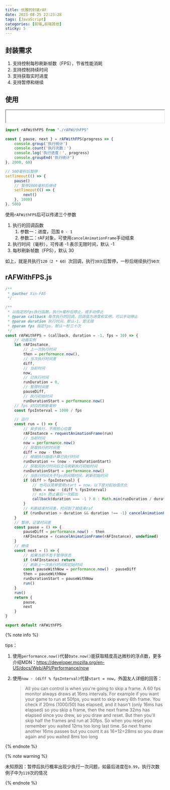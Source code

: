 ```yaml
---
title: 优雅的封装rAF
date: 2023-08-25 22:23:28
tags: [JavaScript]
categories: [前端,前端其他]
sticky: 5
---
```


## 封装需求

1. 支持控制每秒刷新帧数（FPS），节省性能消耗
2. 支持控制持续时间
3. 支持获取实时进度
4. 支持暂停和继续

## 使用

<iframe src="/iframe/rAF封装函数演示.html" width='100%' height='40px'></iframe>

```js
import rAFWithFPS from "./rAFWithFPS"

const { pause, next } = rAFWithFPS(progress => {
    console.group('执行统计')
    console.count('执行次数：')
    console.log('执行进度：', progress)
    console.groupEnd('执行统计')
}, 2000, 60)

// 500毫秒后暂停
setTimeout(() => {
    pause()
    // 暂停1000毫秒后继续
    setTimeout(() => {
        next()
    }, 1000)
}, 500)
```

使用`rAFWithFPS`后可以传递三个参数

1. 执行的回调函数
   1. 参数一：进度，范围 `0 - 1`
   2. 参数二：rAF对象，可使用`cancelAnimationFrame`手动结束
2. 执行时间（毫秒），可传递 -1 表示无限时间，默认 -1
3. 每秒刷新帧数（FPS），默认 30

如上，就是共执行`120（2 * 60）`次回调，执行`30次`后暂停，一秒后继续执行`90次`

## rAFWithFPS.js

```js
/**
 * @author Xin-FAS
 */

/**
 * 以指定的fps执行函数，执行n毫秒后停止，或手动停止
 * @param callback 每次执行的回调，回调值为进度和实例，可以手动停止
 * @param duration 执行时间，默认-1，即无限
 * @param fps 指定fps，默认一秒三十次
 */
const rAFWithFPS = (callback, duration = -1, fps = 30) => {
    // 动画实例
    let rAFInstance,
        // 上一次执行时间
        then = performance.now(),
        // 当次执行时间差
        diff,
        // 当前时间
        now,
        // 已执行时间
        runDuration = 0,
        // 暂停时间差
        pauseDiff,
        // 执行初始时间
        runDurationStart = performance.now()
    // fps 对应的刷新毫秒
    const fpsInterval = 1000 / fps

    // 运行
    const run = () => {
        // 异步执行，不用担心位置
        rAFInstance = requestAnimationFrame(run)
        // 当前时间
        now = performance.now()
        // 获取执行的时间差
        diff = now - then
        // 根据执行插值计算已执行时间
        runDuration += (now - runDurationStart)
        // 获取完执行时间后立马刷新执行初始时间
        runDurationStart = performance.now()
        // 当执行时间大于fps的间隔时间，刷新初始时间
        if (diff > fpsInterval) {
            // 也可以简单使用start = now，以下是对起始值优化
            then = now - (diff % fpsInterval)
            // min 防止最后一次超出
            callback(duration === -1 ? 0 : Math.min(runDuration / duration, 1), rAFInstance)
        }
        // 判断结束时间差，时间到了就结束raf
        if (runDuration > duration && duration !== -1) cancelAnimationFrame(rAFInstance)
    }
    // 暂停，记录时间差
    const pause = () => {
        pauseDiff = performance.now() - then
        rAFInstance = (cancelAnimationFrame(rAFInstance), undefined)
    }
    // 继续
    const next = () => {
        // 如果当前不处于暂停状态
        if (rAFInstance) return
        // 刷新上一次执行时间和初始时间
        const pauseWithNow = performance.now() - pauseDiff
        then = pauseWithNow
        runDurationStart = pauseWithNow
        run()
    }
    run()
    return {
        pause,
        next
    }
}

export default rAFWithFPS
```

{% note info %}

tips：

1. 使用`performance.now()`代替`Date.now()`能获取精度高达微秒的浮点数，更多介绍MDN：https://developer.mozilla.org/en-US/docs/Web/API/Performance/now

2. 使用`now - (diff % fpsInterval)`代替`start = now`，外国友人详细的回答：

   > All you can control is when you're going to skip a frame. A 60 fps monitor always draws at 16ms intervals. For example if you want your game to run at 50fps, you want to skip every 6th frame. You check if 20ms (1000/50) has elapsed, and it hasn't (only 16ms has elapsed) so you skip a frame, then the next frame 32ms has elapsed since you drew, so you draw and reset. But then you'll skip half the frames and run at 30fps. So when you reset you remember you waited 12ms too long last time. So next frame another 16ms passes but you count it as 16+12=28ms so you draw again and you waited 8ms too long

{% endnote %}

{% note warning %}

未知原因：暂停后执行概率出现少执行一次问题，如最后进度在`0.99`，执行次数例子中为`119`次的情况

{% endnote %}
